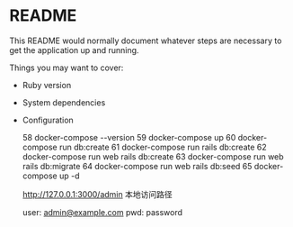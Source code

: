 # README

This README would normally document whatever steps are necessary to get the
application up and running.

Things you may want to cover:

* Ruby version

* System dependencies

* Configuration

    58  docker-compose --version
    59  docker-compose up
    60  docker-compose run db:create
    61  docker-compose run rails db:create
    62  docker-compose run web rails db:create
    63  docker-compose run web rails db:migrate
    64  docker-compose run web rails db:seed
    65  docker-compose up -d

    http://127.0.0.1:3000/admin
    本地访问路径

    user:  admin@example.com
    pwd: password